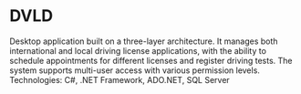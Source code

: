 # DVLD
Desktop application built on a three-layer architecture. It manages both international and local driving license applications, with the ability to schedule appointments for different licenses and register driving tests. The system supports multi-user access with various permission levels. Technologies: C#, .NET Framework, ADO.NET, SQL Server
